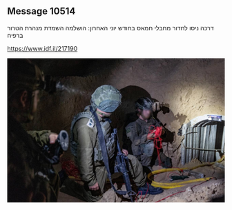 ## Message 10514

דרכה ניסו לחדור מחבלי חמאס בחודש יוני האחרון:
הושלמה השמדת מנהרת הטרור ברפיח

https://www.idf.il/217190

![Photo](10514/10514_photo.jpg)
